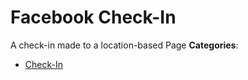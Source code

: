 # Facebook Check-In


A check-in made to a location-based Page
**Categories**:

- [Check-In](https://github/awesome-apis/awesome-apis#check-in)



